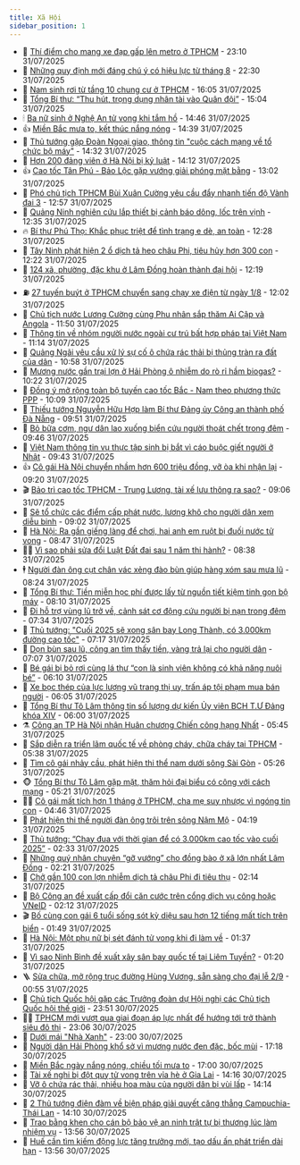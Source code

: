 ```yaml
---
title: Xã Hội
sidebar_position: 1
---
```


<!-- dantri-xa-hoi:START -->
- 🫣 [Thí điểm cho mang xe đạp gấp lên metro ở TPHCM](https://dantri.com.vn/xa-hoi/thi-diem-cho-mang-xe-dap-gap-len-metro-o-tphcm-20250801004656041.htm) - 23:10 31/07/2025
- 💼 [Những quy định mới đáng chú ý có hiệu lực từ tháng 8](https://dantri.com.vn/xa-hoi/nhung-quy-dinh-moi-dang-chu-y-co-hieu-luc-tu-thang-8-20250731162837445.htm) - 22:30 31/07/2025
- 🎊 [Nam sinh rơi từ tầng 10 chung cư ở TPHCM](https://dantri.com.vn/xa-hoi/nam-sinh-roi-tu-tang-10-chung-cu-o-tphcm-20250731225353219.htm) - 16:05 31/07/2025
- 🙉 [Tổng Bí thư: “Thu hút, trọng dụng nhân tài vào Quân đội”](https://dantri.com.vn/xa-hoi/tong-bi-thu-thu-hut-trong-dung-nhan-tai-vao-quan-doi-20250731220429109.htm) - 15:04 31/07/2025
- 🕯 [Ba nữ sinh ở Nghệ An tử vong khi tắm hồ](https://dantri.com.vn/xa-hoi/ba-nu-sinh-o-nghe-an-tu-vong-khi-tam-ho-20250731212358521.htm) - 14:46 31/07/2025
- 👍 [Miền Bắc mưa to, kết thúc nắng nóng](https://dantri.com.vn/xa-hoi/mien-bac-mua-to-ket-thuc-nang-nong-20250731212739587.htm) - 14:39 31/07/2025
- 🤖 [Thủ tướng gặp Đoàn Ngoại giao, thông tin &quot;cuộc cách mạng về tổ chức bộ máy&quot;](https://dantri.com.vn/xa-hoi/thu-tuong-gap-doan-ngoai-giao-thong-tin-cuoc-cach-mang-ve-to-chuc-bo-may-20250731213024146.htm) - 14:32 31/07/2025
- 🙉 [Hơn 200 đảng viên ở Hà Nội bị kỷ luật](https://dantri.com.vn/xa-hoi/hon-200-dang-vien-o-ha-noi-bi-ky-luat-20250731205529857.htm) - 14:12 31/07/2025
- 👍 [Cao tốc Tân Phú - Bảo Lộc gặp vướng giải phóng mặt bằng](https://dantri.com.vn/xa-hoi/cao-toc-tan-phu-bao-loc-gap-vuong-giai-phong-mat-bang-20250731194554681.htm) - 13:02 31/07/2025
- 🗽 [Phó chủ tịch TPHCM Bùi Xuân Cường yêu cầu đẩy nhanh tiến độ Vành đai 3](https://dantri.com.vn/xa-hoi/pho-chu-tich-tphcm-bui-xuan-cuong-yeu-cau-day-nhanh-tien-do-vanh-dai-3-20250731190908773.htm) - 12:57 31/07/2025
- 🗽 [Quảng Ninh nghiên cứu lắp thiết bị cảnh báo dông, lốc trên vịnh](https://dantri.com.vn/xa-hoi/quang-ninh-nghien-cuu-lap-thiet-bi-canh-bao-dong-loc-tren-vinh-20250731191539552.htm) - 12:35 31/07/2025
- 🔥 [Bí thư Phú Thọ: Khắc phục triệt để tình trạng e dè, an toàn](https://dantri.com.vn/xa-hoi/bi-thu-phu-tho-khac-phuc-triet-de-tinh-trang-e-de-an-toan-20250731190919469.htm) - 12:28 31/07/2025
- 🦒 [Tây Ninh phát hiện 2 ổ dịch tả heo châu Phi, tiêu hủy hơn 300 con](https://dantri.com.vn/xa-hoi/tay-ninh-phat-hien-2-o-dich-ta-heo-chau-phi-tieu-huy-hon-300-con-20250731191603465.htm) - 12:22 31/07/2025
- 🧐 [124 xã, phường, đặc khu ở Lâm Đồng hoàn thành đại hội](https://dantri.com.vn/xa-hoi/124-xa-phuong-dac-khu-o-lam-dong-hoan-thanh-dai-hoi-20250731190002227.htm) - 12:19 31/07/2025
- ⛽️ [27 tuyến buýt ở TPHCM chuyển sang chạy xe điện từ ngày 1/8](https://dantri.com.vn/xa-hoi/27-tuyen-buyt-o-tphcm-chuyen-sang-chay-xe-dien-tu-ngay-18-20250731182444015.htm) - 12:02 31/07/2025
- 🚀 [Chủ tịch nước Lương Cường cùng Phu nhân sắp thăm Ai Cập và Angola](https://dantri.com.vn/xa-hoi/chu-tich-nuoc-luong-cuong-cung-phu-nhan-sap-tham-ai-cap-va-angola-20250731182719604.htm) - 11:50 31/07/2025
- 🦒 [Thông tin về nhóm người nước ngoài cư trú bất hợp pháp tại Việt Nam](https://dantri.com.vn/xa-hoi/thong-tin-ve-nhom-nguoi-nuoc-ngoai-cu-tru-bat-hop-phap-tai-viet-nam-20250731180611478.htm) - 11:14 31/07/2025
- 🦅 [Quảng Ngãi yêu cầu xử lý sự cố ô chứa rác thải bị thủng tràn ra đất của dân](https://dantri.com.vn/xa-hoi/quang-ngai-yeu-cau-xu-ly-su-co-o-chua-rac-thai-bi-thung-tran-ra-dat-cua-dan-20250731174505862.htm) - 10:58 31/07/2025
- 🚀 [Mương nước gần trại lợn ở Hải Phòng ô nhiễm do rò rỉ hầm biogas?](https://dantri.com.vn/xa-hoi/muong-nuoc-gan-trai-lon-o-hai-phong-o-nhiem-do-ro-ri-ham-biogas-20250731171756248.htm) - 10:22 31/07/2025
- 🦅 [Đồng ý mở rộng toàn bộ tuyến cao tốc Bắc - Nam theo phương thức PPP](https://dantri.com.vn/xa-hoi/dong-y-mo-rong-toan-bo-tuyen-cao-toc-bac-nam-theo-phuong-thuc-ppp-20250731165952642.htm) - 10:09 31/07/2025
- 🤠 [Thiếu tướng Nguyễn Hữu Hợp làm Bí thư Đảng ủy Công an thành phố Đà Nẵng](https://dantri.com.vn/xa-hoi/thieu-tuong-nguyen-huu-hop-lam-bi-thu-dang-uy-cong-an-thanh-pho-da-nang-20250731161552286.htm) - 09:51 31/07/2025
- 💄 [Bỏ bữa cơm, ngư dân lao xuống biển cứu người thoát chết trong đêm](https://dantri.com.vn/xa-hoi/bo-bua-com-ngu-dan-lao-xuong-bien-cuu-nguoi-thoat-chet-trong-dem-20250731150005963.htm) - 09:46 31/07/2025
- 🥷 [Việt Nam thông tin vụ thực tập sinh bị bắt vì cáo buộc giết người ở Nhật](https://dantri.com.vn/xa-hoi/viet-nam-thong-tin-vu-thuc-tap-sinh-bi-bat-vi-cao-buoc-giet-nguoi-o-nhat-20250731163702324.htm) - 09:43 31/07/2025
- 👍 [Cô gái Hà Nội chuyển nhầm hơn 600 triệu đồng, vỡ òa khi nhận lại](https://dantri.com.vn/xa-hoi/co-gai-ha-noi-chuyen-nham-hon-600-trieu-dong-vo-oa-khi-nhan-lai-20250731125518616.htm) - 09:20 31/07/2025
- 🎬 [Bảo trì cao tốc TPHCM - Trung Lương, tài xế lưu thông ra sao?](https://dantri.com.vn/xa-hoi/bao-tri-cao-toc-tphcm-trung-luong-tai-xe-luu-thong-ra-sao-20250731144823776.htm) - 09:06 31/07/2025
- 🦒 [Sẽ tổ chức các điểm cấp phát nước, lương khô cho người dân xem diễu binh](https://dantri.com.vn/xa-hoi/se-to-chuc-cac-diem-cap-phat-nuoc-luong-kho-cho-nguoi-dan-xem-dieu-binh-20250731155301246.htm) - 09:02 31/07/2025
- 🌊 [Hà Nội: Ra gần giếng làng để chơi, hai anh em ruột bị đuối nước tử vong](https://dantri.com.vn/xa-hoi/ha-noi-ra-gan-gieng-lang-de-choi-hai-anh-em-ruot-bi-duoi-nuoc-tu-vong-20250731154219327.htm) - 08:47 31/07/2025
- 🧑‍💻 [Vì sao phải sửa đổi Luật Đất đai sau 1 năm thi hành?](https://dantri.com.vn/xa-hoi/vi-sao-phai-sua-doi-luat-dat-dai-sau-1-nam-thi-hanh-20250731145802073.htm) - 08:38 31/07/2025
- 🕴 [Người đàn ông cụt chân vác xẻng đào bùn giúp hàng xóm sau mưa lũ](https://dantri.com.vn/xa-hoi/nguoi-dan-ong-cut-chan-vac-xeng-dao-bun-giup-hang-xom-sau-mua-lu-20250731133529968.htm) - 08:24 31/07/2025
- 🤔 [Tổng Bí thư: Tiền miễn học phí được lấy từ nguồn tiết kiệm tinh gọn bộ máy](https://dantri.com.vn/xa-hoi/tong-bi-thu-tien-mien-hoc-phi-duoc-lay-tu-nguon-tiet-kiem-tinh-gon-bo-may-20250731143929859.htm) - 08:10 31/07/2025
- 💄 [Đi hỗ trợ vùng lũ trở về, cảnh sát cơ động cứu người bị nạn trong đêm](https://dantri.com.vn/xa-hoi/di-ho-tro-vung-lu-tro-ve-canh-sat-co-dong-cuu-nguoi-bi-nan-trong-dem-20250731133212799.htm) - 07:34 31/07/2025
- 🧠 [Thủ tướng: &quot;Cuối 2025 sẽ xong sân bay Long Thành, có 3.000km đường cao tốc&quot;](https://dantri.com.vn/xa-hoi/thu-tuong-cuoi-2025-se-xong-san-bay-long-thanh-co-3000km-duong-cao-toc-20250731141353666.htm) - 07:17 31/07/2025
- 🦣 [Dọn bùn sau lũ, công an tìm thấy tiền, vàng trả lại cho người dân](https://dantri.com.vn/xa-hoi/don-bun-sau-lu-cong-an-tim-thay-tien-vang-tra-lai-cho-nguoi-dan-20250731123320952.htm) - 07:07 31/07/2025
- 💫 [Bé gái bị bỏ rơi cùng lá thư “con là sinh viên không có khả năng nuôi bé”](https://dantri.com.vn/xa-hoi/be-gai-bi-bo-roi-cung-la-thu-con-la-sinh-vien-khong-co-kha-nang-nuoi-be-20250731120843069.htm) - 06:10 31/07/2025
- 🚀 [Xe bọc thép của lực lượng vũ trang thị uy, trấn áp tội phạm mua bán người](https://dantri.com.vn/xa-hoi/xe-boc-thep-cua-luc-luong-vu-trang-thi-uy-tran-ap-toi-pham-mua-ban-nguoi-20250731121228295.htm) - 06:05 31/07/2025
- 🤔 [Tổng Bí thư Tô Lâm thông tin số lượng dự kiến Ủy viên BCH T.Ư Đảng khóa XIV](https://dantri.com.vn/xa-hoi/tong-bi-thu-to-lam-thong-tin-so-luong-du-kien-uy-vien-bch-tu-dang-khoa-xiv-20250731125500983.htm) - 06:00 31/07/2025
- ⚗️ [Công an TP Hà Nội nhận Huân chương Chiến công hạng Nhất](https://dantri.com.vn/xa-hoi/cong-an-tp-ha-noi-nhan-huan-chuong-chien-cong-hang-nhat-20250731123411631.htm) - 05:45 31/07/2025
- 🫶 [Sắp diễn ra triển lãm quốc tế về phòng cháy, chữa cháy tại TPHCM](https://dantri.com.vn/xa-hoi/sap-dien-ra-trien-lam-quoc-te-ve-phong-chay-chua-chay-tai-tphcm-20250731113829585.htm) - 05:38 31/07/2025
- 🌮 [Tìm cô gái nhảy cầu, phát hiện thi thể nam dưới sông Sài Gòn](https://dantri.com.vn/xa-hoi/tim-co-gai-nhay-cau-phat-hien-thi-the-nam-duoi-song-sai-gon-20250731121139482.htm) - 05:26 31/07/2025
- 🐵 [Tổng Bí thư Tô Lâm gặp mặt, thăm hỏi đại biểu có công với cách mạng](https://dantri.com.vn/xa-hoi/tong-bi-thu-to-lam-gap-mat-tham-hoi-dai-bieu-co-cong-voi-cach-mang-20250731120421524.htm) - 05:21 31/07/2025
- 🧑‍🏫 [Cô gái mất tích hơn 1 tháng ở TPHCM, cha mẹ suy nhược vì ngóng tin con](https://dantri.com.vn/xa-hoi/co-gai-mat-tich-hon-1-thang-o-tphcm-cha-me-suy-nhuoc-vi-ngong-tin-con-20250731113918487.htm) - 04:46 31/07/2025
- 💫 [Phát hiện thi thể người đàn ông trôi trên sông Nậm Mộ](https://dantri.com.vn/xa-hoi/phat-hien-thi-the-nguoi-dan-ong-troi-tren-song-nam-mo-20250731100729017.htm) - 04:19 31/07/2025
- 🦩 [Thủ tướng: “Chạy đua với thời gian để có 3.000km cao tốc vào cuối 2025”](https://dantri.com.vn/xa-hoi/thu-tuong-chay-dua-voi-thoi-gian-de-co-3000km-cao-toc-vao-cuoi-2025-20250731093034952.htm) - 02:33 31/07/2025
- 🦄 [Những quý nhân chuyên “gỡ vướng” cho đồng bào ở xã lớn nhất Lâm Đồng](https://dantri.com.vn/xa-hoi/nhung-quy-nhan-chuyen-go-vuong-cho-dong-bao-o-xa-lon-nhat-lam-dong-20250731075400420.htm) - 02:21 31/07/2025
- 💂 [Chở gần 100 con lợn nhiễm dịch tả châu Phi đi tiêu thụ](https://dantri.com.vn/xa-hoi/cho-gan-100-con-lon-nhiem-dich-ta-chau-phi-di-tieu-thu-20250731084649092.htm) - 02:14 31/07/2025
- 💄 [Bộ Công an đề xuất cấp đổi căn cước trên cổng dịch vụ công hoặc VNeID](https://dantri.com.vn/xa-hoi/bo-cong-an-de-xuat-cap-doi-can-cuoc-tren-cong-dich-vu-cong-hoac-vneid-20250731090831500.htm) - 02:12 31/07/2025
- 🎬 [Bố cùng con gái 6 tuổi sống sót kỳ diệu sau hơn 12 tiếng mất tích trên biển](https://dantri.com.vn/xa-hoi/bo-cung-con-gai-6-tuoi-song-sot-ky-dieu-sau-hon-12-tieng-mat-tich-tren-bien-20250731083325813.htm) - 01:49 31/07/2025
- 👀 [Hà Nội: Một phụ nữ bị sét đánh tử vong khi đi làm về](https://dantri.com.vn/xa-hoi/ha-noi-mot-phu-nu-bi-set-danh-tu-vong-khi-di-lam-ve-20250731083050296.htm) - 01:37 31/07/2025
- 💃 [Vì sao Ninh Bình đề xuất xây sân bay quốc tế tại Liêm Tuyền?](https://dantri.com.vn/xa-hoi/vi-sao-ninh-binh-de-xuat-xay-san-bay-quoc-te-tai-liem-tuyen-20250731072643728.htm) - 01:20 31/07/2025
- 🪜 [Sửa chữa, mở rộng trục đường Hùng Vương, sẵn sàng cho đại lễ 2/9](https://dantri.com.vn/xa-hoi/sua-chua-mo-rong-truc-duong-hung-vuong-san-sang-cho-dai-le-29-20250730102916807.htm) - 00:55 31/07/2025
- 📝 [Chủ tịch Quốc hội gặp các Trưởng đoàn dự Hội nghị các Chủ tịch Quốc hội thế giới](https://dantri.com.vn/xa-hoi/chu-tich-quoc-hoi-gap-cac-truong-doan-du-hoi-nghi-cac-chu-tich-quoc-hoi-the-gioi-20250731065118131.htm) - 23:51 30/07/2025
- 🧑‍💻 [TPHCM mới vượt qua giai đoạn áp lực nhất để hướng tới trở thành siêu đô thị](https://dantri.com.vn/xa-hoi/tphcm-moi-vuot-qua-giai-doan-ap-luc-nhat-de-huong-toi-tro-thanh-sieu-do-thi-20250730200557353.htm) - 23:06 30/07/2025
- 👺 [Dưới mái &quot;Nhà Xanh&quot;](https://dantri.com.vn/xa-hoi/duoi-mai-nha-xanh-20250710181506677.htm) - 23:00 30/07/2025
- 🌮 [Người dân Hải Phòng khổ sở vì mương nước đen đặc, bốc mùi](https://dantri.com.vn/xa-hoi/nguoi-dan-hai-phong-kho-so-vi-muong-nuoc-den-dac-boc-mui-20250731000325135.htm) - 17:18 30/07/2025
- 🤭 [Miền Bắc ngày nắng nóng, chiều tối mưa to](https://dantri.com.vn/xa-hoi/mien-bac-ngay-nang-nong-chieu-toi-mua-to-20250730204256910.htm) - 17:00 30/07/2025
- 💪 [Tài xế nghi bị đột quỵ tử vong trên vỉa hè ở Gia Lai](https://dantri.com.vn/xa-hoi/tai-xe-nghi-bi-dot-quy-tu-vong-tren-via-he-o-gia-lai-20250730210040385.htm) - 14:16 30/07/2025
- 🧰 [Vỡ ô chứa rác thải, nhiều hoa màu của người dân bị vùi lấp](https://dantri.com.vn/xa-hoi/vo-o-chua-rac-thai-nhieu-hoa-mau-cua-nguoi-dan-bi-vui-lap-20250730204917698.htm) - 14:14 30/07/2025
- 🤡 [2 Thủ tướng điện đàm về biện pháp giải quyết căng thẳng Campuchia-Thái Lan](https://dantri.com.vn/xa-hoi/2-thu-tuong-dien-dam-ve-bien-phap-giai-quyet-cang-thang-campuchia-thai-lan-20250730210557716.htm) - 14:10 30/07/2025
- 🦆 [Trao bằng khen cho cán bộ bảo vệ an ninh trật tự bị thương lúc làm nhiệm vụ](https://dantri.com.vn/xa-hoi/trao-bang-khen-cho-can-bo-bao-ve-an-ninh-trat-tu-bi-thuong-luc-lam-nhiem-vu-20250730200650331.htm) - 13:56 30/07/2025
- 🦍 [Huế cần tìm kiếm động lực tăng trưởng mới, tạo dấu ấn phát triển dài hạn](https://dantri.com.vn/xa-hoi/hue-can-tim-kiem-dong-luc-tang-truong-moi-tao-dau-an-phat-trien-dai-han-20250730203746093.htm) - 13:56 30/07/2025<!-- dantri-xa-hoi:END -->
